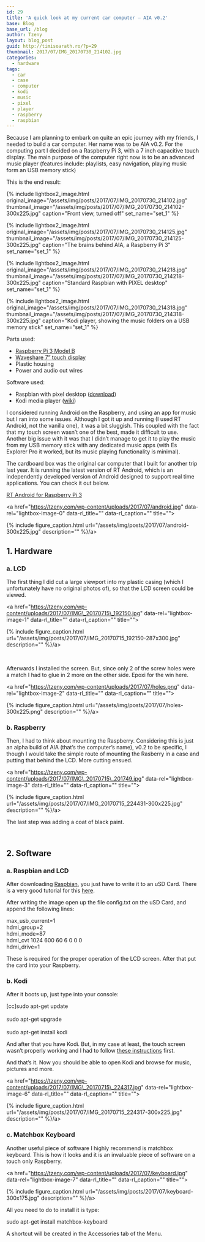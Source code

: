 ```yaml
---
id: 29
title: 'A quick look at my current car computer – AIA v0.2'
base: Blog
base_url: /blog
author: Tzeny
layout: blog_post
guid: http://timisoarath.ro/?p=29
thumbnail: 2017/07/IMG_20170730_214102.jpg
categories:
  - hardware
tags:
  - car
  - case
  - computer
  - kodi
  - music
  - pixel
  - player
  - raspberry
  - raspbian
---
```

Because I am planning to embark on quite an epic journey with my friends, I needed to build a car computer. Her name was to be AIA v0.2. For the computing part I decided on a Raspberry Pi 3, with a 7 inch capacitive touch display. The main purpose of the computer right now is to be an advanced music player (features include: playlists, easy navigation, playing music form an USB memory stick)

This is the end result:

<div class="rl-gallery-container" id="rl-gallery-container-1" data-gallery_id="0"> <div class="rl-gallery rl-basicgrid-gallery " id="rl-gallery-1" data-gallery_no="1"> 



{% include lightbox2_image.html original_image="/assets/img/posts/2017/07/IMG_20170730_214102.jpg" thumbnail_image="/assets/img/posts/2017/07/IMG_20170730_214102-300x225.jpg" caption="Front view, turned off" set_name="set_1" %}



{% include lightbox2_image.html original_image="/assets/img/posts/2017/07/IMG_20170730_214125.jpg" thumbnail_image="/assets/img/posts/2017/07/IMG_20170730_214125-300x225.jpg" caption="The brains behind AIA, a Raspberry Pi 3" set_name="set_1" %}



{% include lightbox2_image.html original_image="/assets/img/posts/2017/07/IMG_20170730_214218.jpg" thumbnail_image="/assets/img/posts/2017/07/IMG_20170730_214218-300x225.jpg" caption="Standard Raspbian with PIXEL desktop" set_name="set_1" %}



{% include lightbox2_image.html original_image="/assets/img/posts/2017/07/IMG_20170730_214318.jpg" thumbnail_image="/assets/img/posts/2017/07/IMG_20170730_214318-300x225.jpg" caption="Kodi player, showing the music folders on a USB memory stick" set_name="set_1" %}</div> </div>

Parts used:

  * [Raspberry Pi 3 Model B](https://www.raspberrypi.org/products/raspberry-pi-3-model-b/)
  * [Waveshare 7” touch display](http://www.waveshare.com/wiki/7inch_HDMI_LCD_(C))
  * Plastic housing
  * Power and audio out wires

Software used:

  * Raspbian with pixel desktop ([download](https://www.raspberrypi.org/downloads/raspbian/))
  * Kodi media player ([wiki](http://kodi.wiki/view/Raspberry_Pi))

I considered running Android on the Raspberry, and using an app for music but I ran into some issues. Although I got it up and running (I used RT Android, not the vanilla one), it was a bit sluggish. This coupled with the fact that my touch screen wasn’t one of the best, made it difficult to use. Another big issue with it was that I didn’t manage to get it to play the music from my USB memory stick with any dedicated music apps (with Es Explorer Pro it worked, but its music playing functionality is minimal).

The cardboard box was the original car computer that I built for another trip last year. It is running the latest version of RT Android, which is an independently developed version of Android designed to support real time applications. You can check it out below.

[RT Android for Raspberry Pi 3](https://rtandroid.embedded.rwth-aachen.de/downloads/raspberry-pi/)

<a href="https://tzeny.com/wp-content/uploads/2017/07/android.jpg" data-rel="lightbox-image-0" data-rl\_title="" data-rl\_caption="" title="">

{% include figure_caption.html url="/assets/img/posts/2017/07/android-300x225.jpg" description="" %}/a>

## 1. Hardware

### a. LCD

The first thing I did cut a large viewport into my plastic casing (which I unfortunately have no original photos of), so that the LCD screen could be viewed.

<a href="https://tzeny.com/wp-content/uploads/2017/07/IMG\_20170715\_192150.jpg" data-rel="lightbox-image-1" data-rl\_title="" data-rl\_caption="" title="">

{% include figure_caption.html url="/assets/img/posts/2017/07/IMG_20170715_192150-287x300.jpg" description="" %}/a>

 

Afterwards I installed the screen. But, since only 2 of the screw holes were a match I had to glue in 2 more on the other side. Epoxi for the win here.

<a href="https://tzeny.com/wp-content/uploads/2017/07/holes.png" data-rel="lightbox-image-2" data-rl\_title="" data-rl\_caption="" title="">

{% include figure_caption.html url="/assets/img/posts/2017/07/holes-300x225.png" description="" %}/a>

### b. Raspberry

Then, I had to think about mounting the Raspberry. Considering this is just an alpha build of AIA (that’s the computer’s name), v0.2 to be specific, I though I would take the simple route of mounting the Rasberry in a case and putting that behind the LCD. More cutting ensued.

<a href="https://tzeny.com/wp-content/uploads/2017/07/IMG\_20170715\_201749.jpg" data-rel="lightbox-image-3" data-rl\_title="" data-rl\_caption="" title="">

{% include figure_caption.html url="/assets/img/posts/2017/07/IMG_20170715_224431-300x225.jpg" description="" %}/a>

The last step was adding a coat of black paint.

 

## 2. Software

### a. Raspbian and LCD

After downloading [Raspbian](https://www.raspberrypi.org/downloads/raspbian/), you just have to write it to an uSD Card. There is a very good tutorial for this [here](https://www.raspberrypi.org/documentation/installation/installing-images/README.md).

After writing the image open up the file config.txt on the uSD Card, and append the following lines:

<div class="codecolorer-container text default" style="overflow:auto;white-space:nowrap;width:435px;">
  <div class="text codecolorer">
    max_usb_current=1<br /> hdmi_group=2<br /> hdmi_mode=87<br /> hdmi_cvt 1024 600 60 6 0 0 0<br /> hdmi_drive=1
  </div>
</div>

These is required for the proper operation of the LCD screen. After that put the card into your Raspberry.

### b. Kodi

After it boots up, just type into your console:

<div class="codecolorer-container bash default" style="overflow:auto;white-space:nowrap;width:435px;">
  <div class="bash codecolorer">
    <span class="br0">[</span><span class="kw2">cc</span><span class="br0">]</span><span class="kw2">sudo</span> <span class="kw2">apt-get update</span><br /> <br /> <span class="kw2">sudo</span> <span class="kw2">apt-get upgrade</span><br /> <br /> <span class="kw2">sudo</span> <span class="kw2">apt-get install</span> kodi
  </div>
</div>

And after that you have Kodi. But, in my case at least, the touch screen wasn’t properly working and I had to follow [these instructions](http://markamc.traki-iski.co.uk/raspberry-pi-2-osmc-egalax-touchscreen/) first.

And that’s it. Now you should be able to open Kodi and browse for music, pictures and more.

<a href="https://tzeny.com/wp-content/uploads/2017/07/IMG\_20170715\_224317.jpg" data-rel="lightbox-image-6" data-rl\_title="" data-rl\_caption="" title="">

{% include figure_caption.html url="/assets/img/posts/2017/07/IMG_20170715_224317-300x225.jpg" description="" %}/a>

### c. Matchbox Keyboard

Another useful piece of software I highly recommend is matchbox keyboard. This is how it looks and it is an invaluable piece of software on a touch only Raspberry.

<a href="https://tzeny.com/wp-content/uploads/2017/07/keyboard.jpg" data-rel="lightbox-image-7" data-rl\_title="" data-rl\_caption="" title="">

{% include figure_caption.html url="/assets/img/posts/2017/07/keyboard-300x175.jpg" description="" %}/a>

All you need to do to install it is type:

<div class="codecolorer-container bash default" style="overflow:auto;white-space:nowrap;width:435px;">
  <div class="bash codecolorer">
    <span class="kw2">sudo</span> <span class="kw2">apt-get install</span> matchbox-keyboard
  </div>
</div>

A shortcut will be created in the Accessories tab of the Menu.
